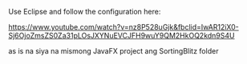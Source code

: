 Use Eclipse and follow the configuration here:

https://www.youtube.com/watch?v=nz8P528uGjk&fbclid=IwAR12iX0-Sj6OjoZmsZS0Za31pLOsJXYNuEVCJFH9wuY9QM2HkOQ2kdn9S4U

as is na siya na mismong JavaFX project ang SortingBlitz folder
